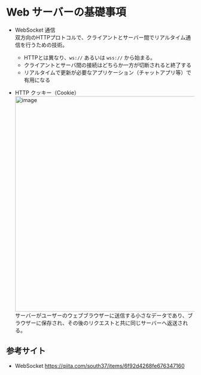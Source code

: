 # Web サーバーの基礎事項

- WebSocket 通信<br>
    双方向のHTTPプロトコルで、クライアントとサーバー間でリアルタイム通信を行うための技術。<br>
    
    - HTTPとは異なり、`ws://` あるいは `wss://` から始まる。<br>
    - クライアントとサーバ間の接続はどちらか一方が切断されると終了する<br>
    - リアルタイムで更新が必要なアプリケーション（チャットアプリ等）で有用になる

    <!--
    - ヘッダー
        - Upgradeヘッダ : HTTPからWebSocketへのプロトコルのアップグレード
        - Connectionヘッダが存在する事で、この二つでHTTPからWebSocketへのプロトコルのアップグレードを表現している。アップグレードって言われると良く分からないけど、ただのHTTPでないんだって事をサーバーに伝えたいんだなーくらいに思っておけばOK。

    - フレーム<br>

    -->

- HTTP クッキー（Cookie）<br>
    <img width="577" alt="image" src="https://github.com/Yagami360/ai-product-dev-tips/assets/25688193/54f3d0b5-12d0-4c31-b09b-67912ebe3173"><br>
    サーバーがユーザーのウェブブラウザーに送信する小さなデータであり、ブラウザーに保存され、その後のリクエストと共に同じサーバーへ返送される。


## 参考サイト
- WebSocket
    https://qiita.com/south37/items/6f92d4268fe676347160